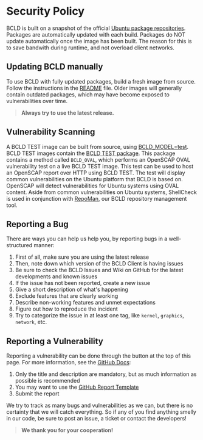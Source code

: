 # Security Policy
BCLD is built on a snapshot of the official [Ubuntu package repositories](https://packages.ubuntu.com/).
Packages are automatically updated with each build.
Packages do NOT update automatically once the image has been built.
The reason for this is to save bandwith during runtime, and not overload client networks.

## Updating BCLD manually
To use BCLD with fully updated packages, build a fresh image from source.
Follow the instructions in the [README](./README.md#bcld-models) file.
Older images will generally contain outdated packages, which may have become exposed to vulnerabilities over time.
> **Always try to use the latest release.**

## Vulnerability Scanning
A BCLD TEST image can be built from source, using [BCLD_MODEL=test](./README.md#build-configuration).
BCLD TEST images contain the [BCLD TEST package](./test/bcld_test.sh).
This package contains a method called `BCLD_OVAL`, which performs an OpenSCAP OVAL vulnerability test on a live BCLD TEST image.
This test can be used to host an OpenSCAP report over HTTP using BCLD TEST.
The test will display common vulnerabilities on the Ubuntu platform that BCLD is based on.
OpenSCAP will detect vulnerabilities for Ubuntu systems using OVAL content.
Aside from common vulnerabilities on Ubuntu systems, ShellCheck is used in conjunction with [RepoMan](./RepoMan.sh), our BCLD repository management tool.

## Reporting a Bug
There are ways you can help us help you, by reporting bugs in a well-structured manner:
1. First of all, make sure you are using the latest release
2. Then, note down which version of the BCLD Client is having issues
3. Be sure to check the BCLD Issues and Wiki on GitHub for the latest developments and known issues
4. If the issue has not been reported, create a new issue
5. Give a short description of what's happening
6. Exclude features that are clearly working
7. Describe non-working features and unmet expectations
8. Figure out how to reproduce the incident
9. Try to categorize the issue in at least one tag, like `kernel`, `graphics`, `network`, etc.

## Reporting a Vulnerability
Reporting a vulnerability can be done through the button at the top of this page. For more information, see the [GitHub Docs](https://docs.github.com/en/code-security/security-advisories/guidance-on-reporting-and-writing-information-about-vulnerabilities/privately-reporting-a-security-vulnerability#privately-reporting-a-security-vulnerability):
1. Only the title and description are mandatory, but as much information as possible is recommended
2. You may want to use the [GitHub Report Template](https://github.com/github/securitylab/blob/main/docs/report-template.md#vulnerability-report)
3. Submit the report

We try to track as many bugs and vulnerabilities as we can,
but there is no certainty that we will catch everything.
So if any of you find anything smelly in our code,
be sure to post an issue, a ticket or contact the developers!
> **We thank you for your cooperation!**
